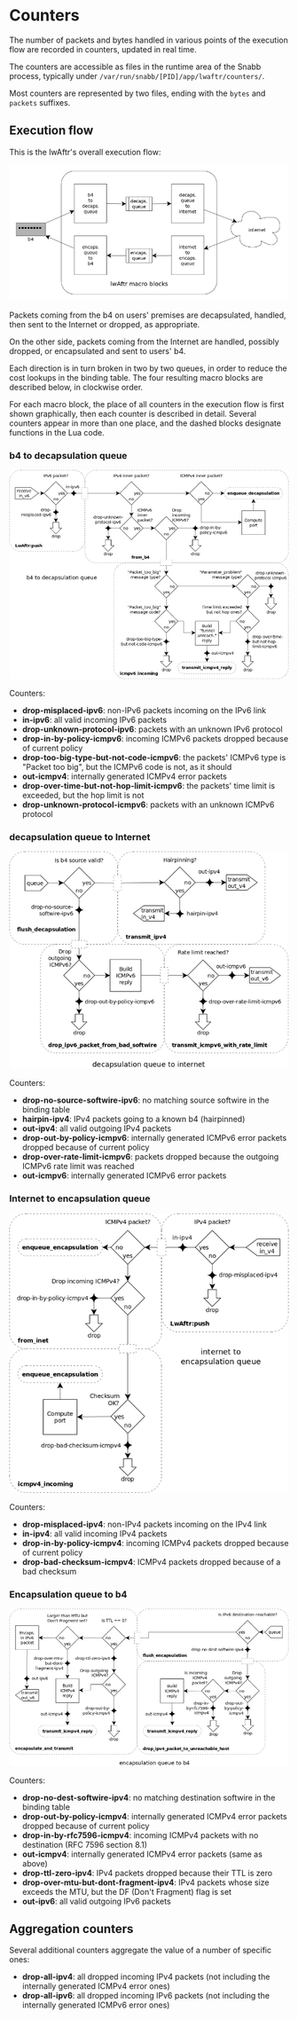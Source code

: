 # Counters

The number of packets and bytes handled in various points of the execution flow
are recorded in counters, updated in real time.

The counters are accessible as files in the runtime area of the Snabb process,
typically under `/var/run/snabb/[PID]/app/lwaftr/counters/`.

Most counters are represented by two files, ending with the `bytes` and
`packets` suffixes.

## Execution flow

This is the lwAftr's overall execution flow:

![main flow](images/main-flow.png)

Packets coming from the b4 on users' premises are decapsulated, handled, then
sent to the Internet or dropped, as appropriate.

On the other side, packets coming from the Internet are handled, possibly
dropped, or encapsulated and sent to users' b4.

Each direction is in turn broken in two by two queues, in order to reduce the
cost lookups in the binding table. The four resulting macro blocks are
described below, in clockwise order.

For each macro block, the place of all counters in the execution flow is first
shown graphically, then each counter is described in detail. Several counters
appear in more than one place, and the dashed blocks designate functions in
the Lua code.

### b4 to decapsulation queue

![b4 to decapsulation queue](images/b4-to-decaps-queue.png)

Counters:

- **drop-misplaced-ipv6**: non-IPv6 packets incoming on the IPv6 link
- **in-ipv6**: all valid incoming IPv6 packets
- **drop-unknown-protocol-ipv6**: packets with an unknown IPv6 protocol
- **drop-in-by-policy-icmpv6**: incoming ICMPv6 packets dropped because of
  current policy
- **drop-too-big-type-but-not-code-icmpv6**: the packets' ICMPv6 type is
  "Packet too big", but the ICMPv6 code is not, as it should
- **out-icmpv4**: internally generated ICMPv4 error packets
- **drop-over-time-but-not-hop-limit-icmpv6**: the packets' time limit is
  exceeded, but the hop limit is not
- **drop-unknown-protocol-icmpv6**: packets with an unknown ICMPv6 protocol

### decapsulation queue to Internet

![decapsulation queue to internet](images/decaps-queue-to-internet.png)

Counters:

- **drop-no-source-softwire-ipv6**: no matching source softwire in the binding
  table
- **hairpin-ipv4**: IPv4 packets going to a known b4 (hairpinned)
- **out-ipv4**: all valid outgoing IPv4 packets
- **drop-out-by-policy-icmpv6**: internally generated ICMPv6 error packets
  dropped because of current policy
- **drop-over-rate-limit-icmpv6**: packets dropped because the outgoing ICMPv6
  rate limit was reached
- **out-icmpv6**: internally generated ICMPv6 error packets

### Internet to encapsulation queue

![internet to encapsulation queue](images/internet-to-encaps-queue.png)

Counters:

- **drop-misplaced-ipv4**: non-IPv4 packets incoming on the IPv4 link
- **in-ipv4**: all valid incoming IPv4 packets
- **drop-in-by-policy-icmpv4**: incoming ICMPv4 packets dropped because of
  current policy
- **drop-bad-checksum-icmpv4**: ICMPv4 packets dropped because of a bad
  checksum

### Encapsulation queue to b4

![encapsulation queue to b4](images/encaps-queue-to-b4.png)

Counters:

- **drop-no-dest-softwire-ipv4**: no matching destination softwire in the
  binding table
- **drop-out-by-policy-icmpv4**: internally generated ICMPv4 error packets
  dropped because of current policy
- **drop-in-by-rfc7596-icmpv4**: incoming ICMPv4 packets with no destination
  (RFC 7596 section 8.1)
- **out-icmpv4**: internally generated ICMPv4 error packets (same as above)
- **drop-ttl-zero-ipv4**: IPv4 packets dropped because their TTL is zero
- **drop-over-mtu-but-dont-fragment-ipv4**: IPv4 packets whose size exceeds the
  MTU, but the DF (Don't Fragment) flag is set
- **out-ipv6**: all valid outgoing IPv6 packets

## Aggregation counters

Several additional counters aggregate the value of a number of specific ones:

- **drop-all-ipv4**: all dropped incoming IPv4 packets (not including the
  internally generated ICMPv4 error ones)
- **drop-all-ipv6**: all dropped incoming IPv6 packets (not including the
  internally generated ICMPv6 error ones)
